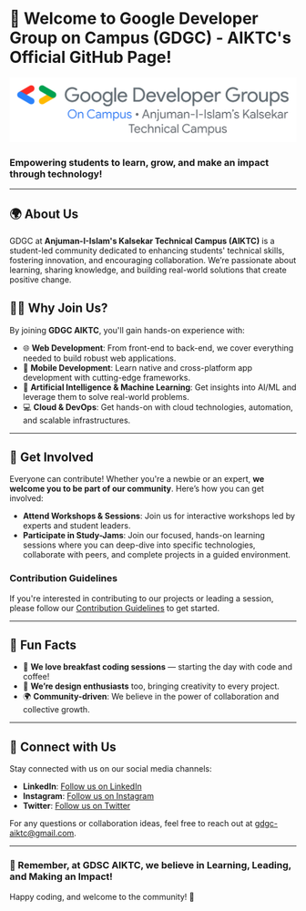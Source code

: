 # 👋 Welcome to Google Developer Group on Campus (GDGC) - AIKTC's Official GitHub Page!

![Logo](./logo.svg)

### Empowering students to learn, grow, and make an impact through technology!

---

## 🌍 About Us

GDGC at **Anjuman-I-Islam's Kalsekar Technical Campus (AIKTC)** is a student-led community dedicated to enhancing students' technical skills, fostering innovation, and encouraging collaboration. We’re passionate about learning, sharing knowledge, and building real-world solutions that create positive change.

## 🙋‍♀️ Why Join Us?

By joining **GDGC AIKTC**, you'll gain hands-on experience with:

- 🌐 **Web Development**: From front-end to back-end, we cover everything needed to build robust web applications.
- 📱 **Mobile Development**: Learn native and cross-platform app development with cutting-edge frameworks.
- 🤖 **Artificial Intelligence & Machine Learning**: Get insights into AI/ML and leverage them to solve real-world problems.
- 💻 **Cloud & DevOps**: Get hands-on with cloud technologies, automation, and scalable infrastructures.

---

## 🌈 Get Involved

Everyone can contribute! Whether you're a newbie or an expert, **we welcome you to be part of our community**. Here’s how you can get involved:

- **Attend Workshops & Sessions**: Join us for interactive workshops led by experts and student leaders.
- **Participate in Study-Jams**: Join our focused, hands-on learning sessions where you can deep-dive into specific technologies, collaborate with peers, and complete projects in a guided environment.

### Contribution Guidelines

If you're interested in contributing to our projects or leading a session, please follow our [Contribution Guidelines](#) to get started.

---

## 🎉 Fun Facts

- 🥞 **We love breakfast coding sessions** — starting the day with code and coffee!
- 🎨 **We’re design enthusiasts** too, bringing creativity to every project.
- 🌍 **Community-driven**: We believe in the power of collaboration and collective growth.

---

## 🤝 Connect with Us

Stay connected with us on our social media channels:

- **LinkedIn**: [Follow us on LinkedIn](#)
- **Instagram**: [Follow us on Instagram](#)
- **Twitter**: [Follow us on Twitter](#)

For any questions or collaboration ideas, feel free to reach out at [gdgc-aiktc@gmail.com](mailto:gdgc-aiktc@gmail.com).

---

### 🌟 Remember, at GDSC AIKTC, we believe in **Learning, Leading, and Making an Impact**!

Happy coding, and welcome to the community! 🚀
